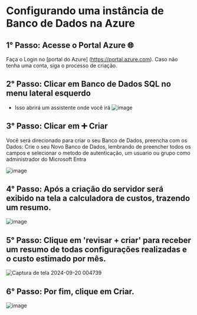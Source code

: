 # Configurando uma instância de Banco de Dados na Azure

## 1° Passo: Acesse o Portal Azure 🌐
Faça o Login no [portal do Azure] (https://portal.azure.com). Caso não tenha uma conta, siga o processo de criação.

## 2° Passo: Clicar em Banco de Dados SQL no menu lateral esquerdo
- Isso abrirá um assistente onde você irá
  ![image](https://github.com/user-attachments/assets/cc88cb24-f01e-4eb5-a448-11195a3ffdef)


## 3° Passo: Clicar em ➕ Criar
Você será direcionado para criar o seu Banco de Dados, preencha com os Dados:
Crie o seu Novo Banco de Dados, lembrando de preencher todos os campos e selecionar o metodo de autenticação, um usuario  ou grupo como administrador do Microsoft Entra

![image](https://github.com/user-attachments/assets/513dfd56-708b-40ac-b0cb-0f5795081ddd)

## 4° Passo: Após a criação do servidor será exibido na tela a calculadora de custos, trazendo um resumo.

![image](https://github.com/user-attachments/assets/3e3f17bd-901d-4696-83b1-08ec60dd6fc2)

## 5° Passo: Clique em 'revisar + criar' para receber um resumo de todas configurações realizadas e o custo estimado por mês.
 ![Captura de tela 2024-09-20 004739](https://github.com/user-attachments/assets/e7343c6d-ec1f-4e51-be0e-2ced637b1d15)

## 6° Passo: Por fim, clique em Criar.
![image](https://github.com/user-attachments/assets/5bbad587-9570-43e9-b904-3f2feeb28031)



